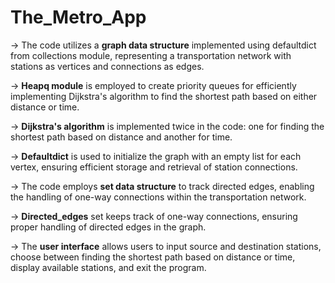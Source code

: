 # The_Metro_App

-> The code utilizes a **graph data structure** implemented using defaultdict from collections module, representing a transportation network with stations as vertices and connections as edges.
 
-> **Heapq module** is employed to create priority queues for efficiently implementing Dijkstra's algorithm to find the shortest path based on either distance or time.

-> **Dijkstra's algorithm** is implemented twice in the code: one for finding the shortest path based on distance and another for time.
  
-> **Defaultdict** is used to initialize the graph with an empty list for each vertex, ensuring efficient storage and retrieval of station connections.
  
-> The code employs **set data structure** to track directed edges, enabling the handling of one-way connections within the transportation network.

-> **Directed_edges** set keeps track of one-way connections, ensuring proper handling of directed edges in the graph.

-> The **user interface** allows users to input source and destination stations, choose between finding the shortest path based on distance or time, display available stations, and exit the program.
